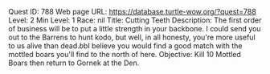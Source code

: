 Quest ID: 788
Web page URL: https://database.turtle-wow.org/?quest=788
Level: 2
Min Level: 1
Race: nil
Title: Cutting Teeth
Description: The first order of business will be to put a little strength in your backbone. I could send you out to the Barrens to hunt kodo, but well, in all honesty, you're more useful to us alive than dead.$b$bI believe you would find a good match with the mottled boars you'll find to the north of here.
Objective: Kill 10 Mottled Boars then return to Gornek at the Den.
